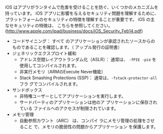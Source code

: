
iOS はアプリがランタイムで危害を受けることを防ぐ、いくつかのメカニズムを持っています。 iOS アプリに影響を与えるセキュリティ問題を理解するために、プラットフォームのセキュリティの特徴を理解することが重要です。 iOS の主なセキュリティの特徴は、 こちらを参照してください。 (<a href="http://www.apple.com/ipad/business/docs/iOS_Security_Feb14.pdf">http://www.apple.com/ipad/business/docs/iOS_Security_Feb14.pdf</a>)

- コードサイニング： すべて のアプリケーションが承認されたソースからのものであることを確認します。（ アップル発行の証明書）
- ジェネリックエクスプロイト緩和
    - アドレス空間レイアウトランダム化（ASLR）： 通常は、 `-fPIE -pie` を使用してコンパイルされます。
    - 非実行メモリ（ARMのExecute Never機能）
    - Stack Smashing Protections (SSP)： 通常は、`-fstack-protector-all` フラ グでコンパイルされます。
- サンドボックス
    - 非特権ユーザーとしてアプリケーションを実行します。
    - サードパーティのアプリケーションは他のア プリケーションに保存されている      ファイルへのアクセスが制限されています。
- メモリ管理
    - 自動参照カウント（ARC） は、コンパイ ラにメモリ管理の処理をさせること      で、メモリの脆弱性の問題からアプリケーション を保護します。

